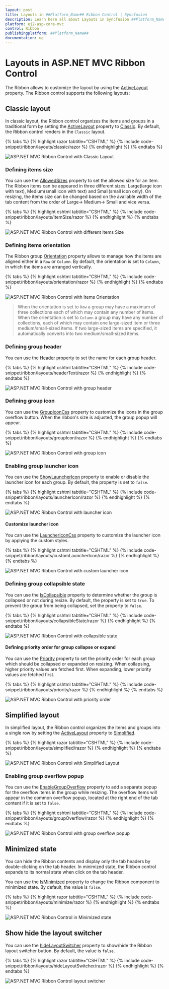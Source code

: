 ```yaml
---
layout: post
title: Layouts in ##Platform_Name## Ribbon Control | Syncfusion
description: Learn here all about Layouts in Syncfusion ##Platform_Name## Ribbon control of Syncfusion Essential JS 2 and more.
platform: ej2-asp-core-mvc
control: Ribbon
publishingplatform: ##Platform_Name##
documentation: ug
---
```


# Layouts in ASP.NET MVC Ribbon Control

The Ribbon allows to customize the layout by using the [ActiveLayout](https://help.syncfusion.com/cr/aspnetMVC-js2/Syncfusion.EJ2.Ribbon.Ribbon.html#Syncfusion_EJ2_Ribbon_Ribbon_ActiveLayout) property. The Ribbon control supports the following layouts:

## Classic layout

In classic layout, the Ribbon control organizes the items and groups in a traditional form by setting the [ActiveLayout](https://help.syncfusion.com/cr/aspnetMVC-js2/Syncfusion.EJ2.Ribbon.Ribbon.html#Syncfusion_EJ2_Ribbon_Ribbon_ActiveLayout) property to [Classic](https://help.syncfusion.com/cr/aspnetMVC-js2/Syncfusion.EJ2.Ribbon.RibbonLayout.html). By default, the Ribbon control renders in the `Classic` layout.

{% tabs %}
{% highlight razor tabtitle="CSHTML" %}
{% include code-snippet/ribbon/layouts/classic/razor %}
{% endhighlight %}
{% endtabs %}

![ASP.NET MVC Ribbon Control with Classic Layout](images/ribbon-classic.png)

### Defining items size

You can use the [AllowedSizes](https://help.syncfusion.com/cr/aspnetmvc-js2/Syncfusion.EJ2.Ribbon.RibbonItem.html#Syncfusion_EJ2_Ribbon_RibbonItem_AllowedSizes) property to set the allowed size for an item. The Ribbon items can be appeared in three different sizes: Large(large icon with text), Medium(small icon with text) and Small(small icon only). On resizing, the items size can be changed based on the available width of the tab content from the order of Large-> Medium-> Small and vice versa.

{% tabs %}
{% highlight cshtml tabtitle="CSHTML" %}
{% include code-snippet/ribbon/layouts/itemSize/razor %}
{% endhighlight %}
{% endtabs %}

![ASP.NET MVC Ribbon Control with different Items Size](./images/ribbon-itemSize.jpg)

### Defining items orientation

The Ribbon group [Orientation](https://help.syncfusion.com/cr/aspnetmvc-js2/Syncfusion.EJ2.Ribbon.RibbonGroup.html#Syncfusion_EJ2_Ribbon_RibbonGroup_Orientation) property allows to manage how the items are aligned either in a `Row` or `Column`. By default, the orientation is set to `Column`, in which the items are arranged vertically.

{% tabs %}
{% highlight cshtml tabtitle="CSHTML" %}
{% include code-snippet/ribbon/layouts/orientation/razor %}
{% endhighlight %}
{% endtabs %}

![ASP.NET MVC Ribbon Control with Items Orientation](./images/ribbon-orientation.jpg)

>  When the orientation is set to `Row` a group may have a maximum of three collections each of which may contain any number of items. When the orientation is set to `Column` a group may have any number of collections, each of which may contain one large-sized item or three medium/small-sized items. If two large-sized items are specified, it automatically converts into two medium/small-sized items.

### Defining group header

You can use the [Header](https://help.syncfusion.com/cr/aspnetmvc-js2/Syncfusion.EJ2.Ribbon.RibbonGroup.html#Syncfusion_EJ2_Ribbon_RibbonGroup_Header) property to set the name for each group header.

{% tabs %}
{% highlight cshtml tabtitle="CSHTML" %}
{% include code-snippet/ribbon/layouts/headerText/razor %}
{% endhighlight %}
{% endtabs %}

![ASP.NET MVC Ribbon Control with group header](./images/ribbon-header.jpg)

### Defining group icon

You can use the [GroupIconCss](https://help.syncfusion.com/cr/aspnetmvc-js2/Syncfusion.EJ2.Ribbon.RibbonGroup.html#Syncfusion_EJ2_Ribbon_RibbonGroup_GroupIconCss) property to customize the icons in the group overflow button. When the ribbon's size is adjusted, the group popup will appear.

{% tabs %}
{% highlight cshtml tabtitle="CSHTML" %}
{% include code-snippet/ribbon/layouts/groupIcon/razor %}
{% endhighlight %}
{% endtabs %}

![ASP.NET MVC Ribbon Control with group icon](./images/ribbon-groupIcon.jpg)

### Enabling group launcher icon

You can use the [ShowLauncherIcon](https://help.syncfusion.com/cr/aspnetmvc-js2/Syncfusion.EJ2.Ribbon.RibbonGroup.html#Syncfusion_EJ2_Ribbon_RibbonGroup_ShowLauncherIcon) property to enable or disable the launcher icon for each group. By default, the property is set to `false`.

{% tabs %}
{% highlight cshtml tabtitle="CSHTML" %}
{% include code-snippet/ribbon/layouts/launcherIcon/razor %}
{% endhighlight %}
{% endtabs %}

![ASP.NET MVC Ribbon Control with launcher icon](./images/ribbon-launcherIcon.jpg)

#### Customize launcher icon

You can use the [LauncherIconCss](https://help.syncfusion.com/cr/aspnetmvc-js2/Syncfusion.EJ2.Ribbon.Ribbon.html#Syncfusion_EJ2_Ribbon_Ribbon_LauncherIconCss) property to customize the launcher icon by applying the custom styles.

{% tabs %}
{% highlight cshtml tabtitle="CSHTML" %}
{% include code-snippet/ribbon/layouts/customLauncherIcon/razor %}
{% endhighlight %}
{% endtabs %}

![ASP.NET MVC Ribbon Control with custom launcher icon](./images/ribbon-customLauncher.jpg)

### Defining group collapsible state

You can use the [IsCollapsible](https://help.syncfusion.com/cr/aspnetmvc-js2/Syncfusion.EJ2.Ribbon.RibbonGroup.html#Syncfusion_EJ2_Ribbon_RibbonGroup_IsCollapsible) property to determine whether the group is collapsed or not during resize. By default, the property is set to `true`. To prevent the group from being collapsed, set the property to `false`.

{% tabs %}
{% highlight cshtml tabtitle="CSHTML" %}
{% include code-snippet/ribbon/layouts/collapsibleState/razor %}
{% endhighlight %}
{% endtabs %}

![ASP.NET MVC Ribbon Control with collapsible state](./images/ribbon-isCollapsible.jpg)

#### Defining priority order for group collapse or expand

You can use the [Priority](https://help.syncfusion.com/cr/aspnetmvc-js2/Syncfusion.EJ2.Ribbon.RibbonGroup.html#Syncfusion_EJ2_Ribbon_RibbonGroup_Priority) property to set the priority order for each group which should be collapsed or expanded on resizing. When collapsing, higher priority values are fetched first. When expanding, lower priority values are fetched first.

{% tabs %}
{% highlight cshtml tabtitle="CSHTML" %}
{% include code-snippet/ribbon/layouts/priority/razor %}
{% endhighlight %}
{% endtabs %}

![ASP.NET MVC Ribbon Control with priority order](./images/ribbon-priority.jpg)

## Simplified layout

In simplified layout, the Ribbon control organizes the items and groups into a single row by setting the [ActiveLayout](https://help.syncfusion.com/cr/aspnetMVC-js2/Syncfusion.EJ2.Ribbon.Ribbon.html#Syncfusion_EJ2_Ribbon_Ribbon_ActiveLayout) property to [Simplified](https://help.syncfusion.com/cr/aspnetMVC-js2/Syncfusion.EJ2.Ribbon.RibbonLayout.html).

{% tabs %}
{% highlight razor tabtitle="CSHTML" %}
{% include code-snippet/ribbon/layouts/simplified/razor %}
{% endhighlight %}
{% endtabs %}

![ASP.NET MVC Ribbon Control with Simplified Layout](images/ribbon-simplified.png)

### Enabling group overflow popup

You can use the [EnableGroupOverflow](https://help.syncfusion.com/cr/aspnetmvc-js2/Syncfusion.EJ2.Ribbon.RibbonGroup.html#Syncfusion_EJ2_Ribbon_RibbonGroup_EnableGroupOverflow) property to add a separate popup for the overflow items in the group while resizing. The overflow items will appear in the common overflow popup, located at the right end of the tab content if it is set to `false`.

{% tabs %}
{% highlight cshtml tabtitle="CSHTML" %}
{% include code-snippet/ribbon/layouts/groupOverflow/razor %}
{% endhighlight %}
{% endtabs %}

![ASP.NET MVC Ribbon Control with group overflow popup](./images/ribbon-groupOverflow.jpg)

## Minimized state

You can hide the Ribbon contents and display only the tab headers by double-clicking on the tab header. In minimized state, the Ribbon control expands to its normal state when click on the tab header.

You can use the [IsMinimized](https://help.syncfusion.com/cr/aspnetMVC-js2/Syncfusion.EJ2.Ribbon.Ribbon.html#Syncfusion_EJ2_Ribbon_Ribbon_IsMinimized) property to change the Ribbon component to minimized state. By default, the value is `false`.

{% tabs %}
{% highlight razor tabtitle="CSHTML" %}
{% include code-snippet/ribbon/layouts/minimize/razor %}
{% endhighlight %}
{% endtabs %}

![ASP.NET MVC Ribbon Control in Minimized state](images/ribbon-minimize.png)

## Show hide the layout switcher

You can use the [hideLayoutSwitcher](https://help.syncfusion.com/cr/aspnetMVC-js2/Syncfusion.EJ2.Ribbon.Ribbon.html#Syncfusion_EJ2_Ribbon_Ribbon_HideLayoutSwitcher) property to show/hide the Ribbon layout switcher button. By default, the value is `false`.

{% tabs %}
{% highlight razor tabtitle="CSHTML" %}
{% include code-snippet/ribbon/layouts/hideLayoutSwitcher/razor %}
{% endhighlight %}
{% endtabs %}

![ASP.NET MVC Ribbon Control layout switcher](./images/ribbon-layout-switcher.png)